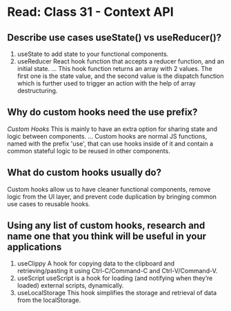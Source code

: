 # Read: Class 31 - Context API

## Describe use cases useState() vs useReducer()?

 1. useState to add state to your functional components.
 2. useReducer React hook function that accepts a reducer function, and an initial state. ... This hook function returns an array with 2 values. The first one is the state value, and the second value is the dispatch function which is further used to trigger an action with the help of array destructuring.

## Why do custom hooks need the use prefix?

*Custom Hooks*
This is mainly to have an extra option for sharing state and logic between components. ... Custom hooks are normal JS functions, named with the prefix 'use', that can use hooks inside of it and contain a common stateful logic to be reused in other components.

## What do custom hooks usually do?

Custom hooks allow us to have cleaner functional components, remove logic from the UI layer, and prevent code duplication by bringing common use cases to reusable hooks.

## Using any list of custom hooks, research and name one that you think will be useful in your applications

1. useClippy
A hook for copying data to the clipboard and retrieving/pasting it using Ctrl-C/Command-C and Ctrl-V/Command-V.
2. useScript
useScript is a hook for loading (and notifying when they’re loaded) external scripts, dynamically.
3. useLocalStorage
This hook simplifies the storage and retrieval of data from the localStorage.
